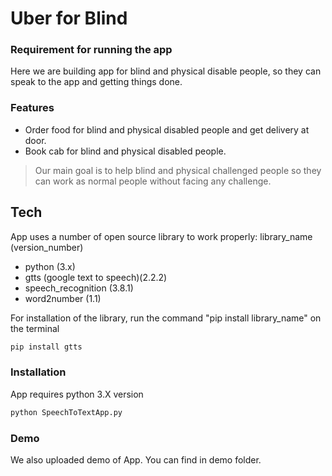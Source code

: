# Uber for Blind
### Requirement for running the app

Here we are building app for blind and physical disable people, so they can speak to the app and getting things done. 



### Features

- Order food for blind and physical disabled people and get delivery at door.
- Book cab for blind and physical disabled people.


> Our main goal is to help
> blind and physical challenged people
> so they can work as normal people
> without facing any challenge.



## Tech

App uses a number of open source library to work properly:  library_name (version_number)

- python (3.x) 
- gtts (google text to speech)(2.2.2)
- speech_recognition (3.8.1)
- word2number (1.1)

For installation of the library, run the command "pip install library_name" on the terminal
```sh
pip install gtts
```

### Installation

App requires python 3.X version

```sh
python SpeechToTextApp.py
```
### Demo

We also uploaded demo of App. You can find in demo folder.

